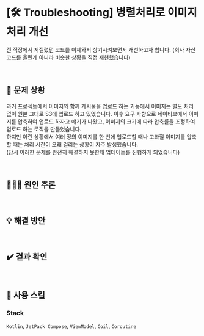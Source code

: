 # <b>[🛠️ Troubleshooting] 병렬처리로 이미지 처리 개선</b>

전 직장에서 저질렀던 코드를 이제와서 상기시켜보면서 개선하고자 합니다. (회사 자산 코드를 올린게 아니라 비슷한 상황을 직접 재현했습니다)  

<br>
<h2>🚨 문제 상황</h2>

과거 프로젝트에서 이미지와 함께 게시물을 업로드 하는 기능에서 이미지는 별도 처리 없이 원본 그대로 S3에 업로드 하고 있었습니다. 
이후 요구 사항으로 네이티브에서 이미지를 압축하여 업로드 하자고 얘기가 나왔고, 이미지의 크기에 따라 압축률을 조정하여 업로드 하는 로직을 만들었습니다.  
하지만 이런 상황에서 여러 장의 이미지를 한 번에 업로드할 때나 고화질 이미지를 압축할 때는 처리 시간이 오래 걸리는 상황이 자주 발생했습니다.  
(당시 이러한 문제를 완전히 해결하지 못한채 업데이트를 진행하게 되었습니다)


<br>
<h2>🕵🏻‍♂ 원인 추론</h2>


<br>
<h2>💡 해결 방안</h2>


<br>
<h2>✔️ 결과 확인</h2>



<br>
<h2>🚀 사용 스킬</h2>

### Stack
`Kotlin`, `JetPack Compose`, `ViewModel`, `Coil`, `Coroutine`
